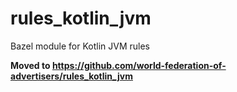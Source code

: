# rules_kotlin_jvm

Bazel module for Kotlin JVM rules

**Moved to https://github.com/world-federation-of-advertisers/rules_kotlin_jvm**
